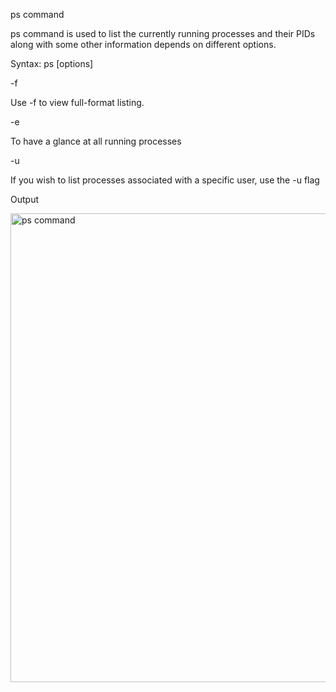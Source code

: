 ps command

ps command is used to list the currently running processes and their PIDs along with some other information depends on different options. 

Syntax:
      ps [options]
      
  -f
  
  Use -f to view full-format listing. 
  
  -e
  
  To have a glance at all running processes
  
  -u
  
  If you wish to list processes associated with a specific user, use the -u flag 
  
Output

<img width="750" alt="ps command" src="https://user-images.githubusercontent.com/92944722/159272594-ad8033bb-e031-41c3-9a8b-c353e9f20a24.png">
